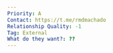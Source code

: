 ```yaml
---
Priority: A
Contact: https://t.me/rmdmachado
Relationship Quality: -1
Tag: External
What do they want?: ??
---
```

